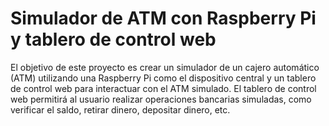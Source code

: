 # Simulador de ATM con Raspberry Pi y tablero de control web

El objetivo de este proyecto es crear un simulador de un cajero automático (ATM) utilizando una Raspberry Pi como el dispositivo central y un tablero de control web para interactuar con el ATM simulado. El tablero de control web permitirá al usuario realizar operaciones bancarias simuladas, como verificar el saldo, retirar dinero, depositar dinero, etc.
